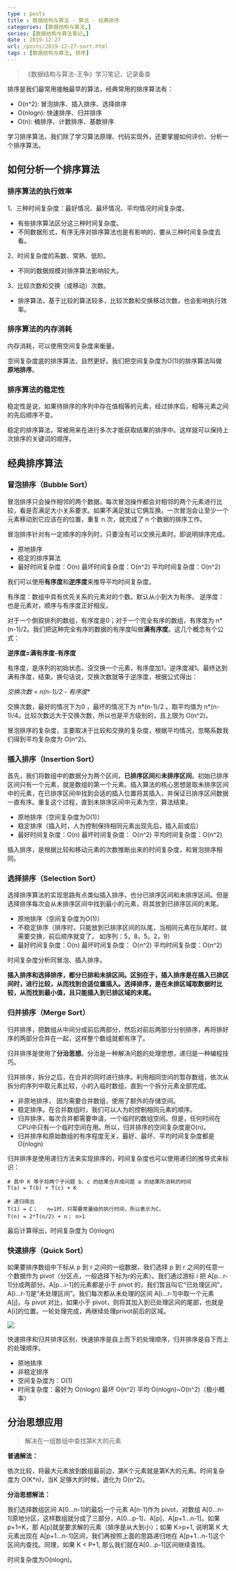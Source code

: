 ```yaml
---
type : posts
title : 数据结构与算法 - 算法 - 经典排序
categories: [数据结构与算法,] 
series: [数据结构与算法笔记,]
date : 2019-12-27
url: /posts/2019-12-27-sort.html 
tags : [数据结构与算法, 排序]
---
```


> 《数据结构与算法-王争》学习笔记，记录备查


排序是我们最常用接触最早的算法，经典常用的排序算法有：

- O(n^2): 冒泡排序、插入排序、选择排序
- O(nlogn): 快速排序、归并排序
- O(n): 桶排序、计数排序、基数排序

学习排序算法，我们除了学习算法原理、代码实现外，还要掌握如何评价、分析一个排序算法。

## 如何分析一个排序算法

### 排序算法的执行效率

1、三种时间复杂度：最好情况、最坏情况、平均情况时间复杂度。

- 有些排序算法区分这三种时间复杂度。
- 不同数据形式，有序无序对排序算法也是有影响的，要从三种时间复杂度去看。

2、时间复杂度的系数、常熟、低阶。

- 不同的数据规模对排序算法影响较大。

3、比较次数和交换（或移动）次数。

- 排序算法，基于比较的算法较多，比较次数和交换移动次数，也会影响执行效率。


### 排序算法的内存消耗

内存消耗，可以使用空间复杂度来衡量。

空间复杂度底的排序算法，自然更好。我们把空间复杂度为O(1)的排序算法叫做 **原地排序**。

### 排序算法的稳定性

稳定性是说，如果待排序的序列中存在值相等的元素，经过排序后，相等元素之间的先后顺序不变。

稳定的排序算法，常被用来在进行多次才能获取结果的排序中。这样就可以保持上次排序的关键词的顺序。

## 经典排序算法

### 冒泡排序（Bubble Sort）

冒泡排序只会操作相邻的两个数据。每次冒泡操作都会对相邻的两个元素进行比较，看是否满足大小关系要求。如果不满足就让它俩互换。一次冒泡会让至少一个元素移动到它应该在的位置，重复 n 次，就完成了 n 个数据的排序工作。

冒泡排序针对有一定顺序的序列时，只要没有可以交换元素时，即说明排序完成。

- 原地排序
- 稳定的排序算法
- 最好时间复杂度：O(n)  最坏时间复杂度：O(n^2)  平均时间复杂度：O(n^2)

我们可以使用**有序度**和**逆序度**来推导平均时间复杂度。

有序度：数组中具有优先关系的元素对的个数。默认从小到大为有序。
逆序度：也是元素对，顺序与有序度正好相反。

对于一个倒叙排列的数组，有序度是0；对于一个完全有序的数组，有序度为 n*(n-1)/2。我们把这种完全有序的数据的有序度叫做**满有序度**。这几个概念有个公式：

**逆序度=满有序度-有序度**

有序度，是序列的初始状态，没交换一个元素，有序度加1，逆序度减1。最终达到满有序度，结束。换句话说，交换次数就等于逆序度，根据公式得出：

**交换次数 = n*(n-1)/2 - 有序度**

交换次数，最好的情况下为0 ，最坏的情况下为 n*(n-1)/2 。取平均值为 n*(n-1)/4。比较次数远大于交换次数，所以也是平方级别的，且上限为 O(n^2)。

冒泡排序的复杂度，主要取决于比较和交换的复杂度，根据平均情况，忽略系数我们得到平均复杂度为 O(n^2)。 


### 插入排序（Insertion Sort）

首先，我们将数组中的数据分为两个区间，**已排序区间**和**未排序区间**。初始已排序区间只有一个元素，就是数组的第一个元素。插入算法的核心思想是取未排序区间中的元素，在已排序区间中找到合适的插入位置将其插入，并保证已排序区间数据一直有序。重复这个过程，直到未排序区间中元素为空，算法结束。


- 原地排序（空间复杂度为O(1)）
- 稳定排序（插入时，人为控制保持相同元素出现先后，插入前或后）
- 最好时间复杂度：O(n)  最坏时间复杂度： O(n^2) 平均时间复杂度：O(n^2)

插入排序，是根据比较和移动元素的次数推断出来的时间复杂度，和冒泡排序相同。


### 选择排序（Selection Sort）

选择排序算法的实现思路有点类似插入排序，也分已排序区间和未排序区间。但是选择排序每次会从未排序区间中找到最小的元素，将其放到已排序区间的末尾。

- 原地排序（空间复杂度为O(1)）
- 不稳定排序（排序时，只能放到已排序区间的队尾，当相同元素在队尾时，就需要交换，前后顺序就变了， 如序列：5，8，5，2，9）
- 最好时间复杂度：O(n)  最坏时间复杂度： O(n^2)  平均时间复杂度：O(n^2)

时间复杂度分析同冒泡、插入排序。


**插入排序和选择排序，都分已排和未排区间。区别在于，插入排序是在插入已排区间时，进行比较，从而找到合适位置插入。选择排序，是在未排区域取数据时比较，从而找到最小值，且只能插入到已排区域的末尾。**


### 归并排序（Merge Sort）

归并排序，把数组从中间分成前后两部分，然后对前后两部分分别排序，再将排好序的两部分合并在一起，这样整个数组就都有序了。

归并排序是使用了**分治思想**。分治是一种解决问题的处理思想，递归是一种编程技巧。

归并排序，拆分之后，在合并的同时进行排序。利用相同空间的暂存数组，依次从拆分的序列中取元素比较，小的入临时数组，直到一个拆分元素全部完成。

- 非原地排序， 因为需要合并数组，使用了额外的存储空间。
- 稳定排序。在合并数组时，我们可以人为的控制相同元素的顺序。
- 归并排序，每次合并都需要申请，一个临时的数组空间。但是，任何时间在CPU中只有一个临时空间在用。所以，归并排序的空间复杂度是O(n)。
- 归并排序和原始数组的有序程度无关，最好、最坏、平均时间复杂度都是  O(nlogn)

归并排序是使用递归方法来实现排序的，时间复杂度也可以使用递归的推导式来标识：


```
# 其中 K 等于将两个子问题 b、c 的结果合并成问题 a 的结果所消耗的时间
T(a) = T(b) + T(c) + K

# 递归得出
T(1) = C；   n=1时，只需要常量级的执行时间，所以表示为C。
T(n) = 2*T(n/2) + n； n>1
```

最后计算得出，时间复杂度为 O(nlogn)



### 快速排序（Quick Sort）

如果要排序数组中下标从 p 到 r 之间的一组数据，我们选择 p 到 r 之间的任意一个数据作为 pivot（分区点，一般选择下标为r的元素）。我们通过游标 i 把 A[p…r-1]分成两部分。A[p…i-1]的元素都是小于 pivot 的，我们暂且叫它“已处理区间”，A[i…r-1]是“未处理区间”。我们每次都从未处理的区间 A[i…r-1]中取一个元素 A[j]，与 pivot 对比，如果小于 pivot，则将其加入到已处理区间的尾部，也就是 A[i]的位置。一轮处理完成，再继续处理privot前后的区域。

![](/static/imgs/complexity/quick_sort.jpg)

快速排序和归并排序区别，快速排序是自上而下的处理顺序，归并排序是自下而上的处理顺序。


- 原地排序
- 非稳定排序
- 空间复杂度为：O(1)
- 时间复杂度：最好为 O(nlogn) 最坏 O(n^2) 平均 O(nlogn)~O(n^2)（极小概率）


## 分治思想应用

> 解决在一组数组中查找第K大的元素


**普通解法：**

依次比较，将最大元素放到数组最前边，第K个元素就是第K大的元素。时间复杂度为 O(K*n)，当K 足够大的时候，退化为 O(n^2)。

**分治思想解法：**

我们选择数组区间 A[0…n-1]的最后一个元素 A[n-1]作为 pivot，对数组 A[0…n-1]原地分区，这样数组就分成了三部分，A[0…p-1]、A[p]、A[p+1…n-1]。如果 p+1=K，那 A[p]就是要求解的元素（排序是从大到小）；如果 K>p+1, 说明第 K 大元素出现在 A[p+1…n-1]区间，我们再按照上面的思路递归地在 A[p+1…n-1]这个区间内查找。同理，如果 K < P+1, 那么我们就在A[0…p-1]区间继续查找。

时间复杂度为O(nlogn)。

